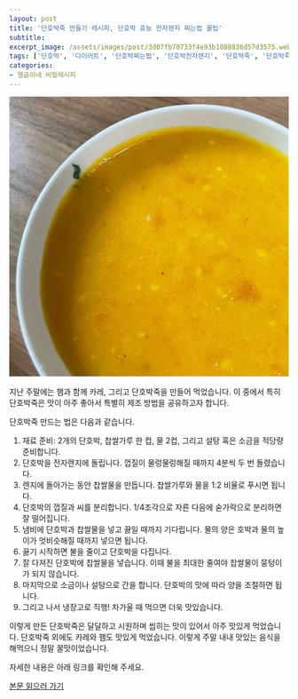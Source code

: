 ```yaml
---
layout: post
title: '단호박죽 만들기 레시피, 단호박 효능 전자렌지 찌는법 꿀팁'
subtitle: 
excerpt_image: /assets/images/post/3d07fb70733f4e93b1808836d57d3575.webp
tags: ['단호박', '다이어트', '단호박찌는법', '단호박전자렌지', '단호박죽', '단호박죽레시피', '단호박죽만들기', '단호박하루섭취량', '단호박죽당뇨', '단호박효능', '서이추', '단호박다이어트', '서이추환영']
categories: 
- 햄곰이네 비밀레시피
---
```


![메인 이미지](/assets/images/post/3d07fb70733f4e93b1808836d57d3575.webp)

지난 주말에는 햄과 함께 카레, 그리고 단호박죽을 만들어 먹었습니다. 이 중에서 특히 단호박죽은 맛이 아주 좋아서 특별히 제조 방법을 공유하고자 합니다. 

단호박죽 만드는 법은 다음과 같습니다. 

1. 재료 준비: 2개의 단호박, 찹쌀가루 한 컵, 물 2컵, 그리고 설탕 혹은 소금을 적당량 준비합니다. 
2. 단호박을 전자렌지에 돌립니다. 껍질이 물렁물렁해질 때까지 4분씩 두 번 돌렸습니다.
3. 렌지에 돌아가는 동안 찹쌀물을 만듭니다. 찹쌀가루와 물을 1:2 비율로 푸시면 됩니다.
4. 단호박의 껍질과 씨를 분리합니다. 1/4조각으로 자른 다음에 숟가락으로 분리하면 잘 떨어집니다.
5. 냄비에 단호박과 찹쌀물을 넣고 끓일 때까지 기다립니다. 물의 양은 호박과 물의 높이가 엇비슷해질 때까지 넣으면 됩니다.
6. 끓기 시작하면 불을 줄이고 단호박을 다집니다. 
7. 잘 다져진 단호박에 찹쌀물을 넣습니다. 이때 불을 최대한 줄여야 찹쌀물이 뭉텅이가 되지 않습니다.
8. 마지막으로 소금이나 설탕으로 간을 합니다. 단호박의 맛에 따라 양을 조절하면 됩니다.
9. 그리고 나서 냉장고로 직행! 차가울 때 먹으면 더욱 맛있습니다.

이렇게 만든 단호박죽은 달달하고 시원하며 씹히는 맛이 있어서 아주 맛있게 먹었습니다. 단호박죽 외에도 카레와 햄도 맛있게 먹었습니다. 이렇게 주말 내내 맛있는 음식을 해먹으니 정말 꿀맛이었습니다.

자세한 내용은 아래 링크를 확인해 주세요.

[본문 읽으러 가기](https://m.blog.naver.com/ham_eaten_jellybear/223204931583)
